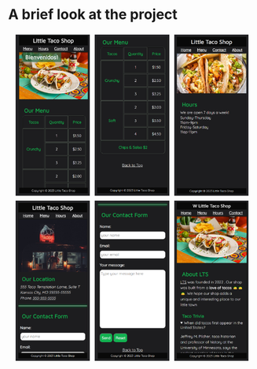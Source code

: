 <h1>A brief look at the project</h1>
<div style="display: flex; flex-wrap: wrap; justify-content: center;">
    <img src="tacoSite/screenshots/1.png" style="width: 30%; margin: 5px;">
    <img src="tacoSite/screenshots/2.png" style="width: 30%; margin: 5px;">
    <img src="tacoSite/screenshots/3.png" style="width: 30%; margin: 5px;">
    <img src="tacoSite/screenshots/4.png" style="width: 30%; margin: 5px;">
    <img src="tacoSite/screenshots/5.png" style="width: 30%; margin: 5px;">
    <img src="tacoSite/screenshots/6.png" style="width: 30%; margin: 5px;">
</div>

